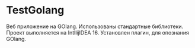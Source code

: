 # TestGolang
Веб приложение на GOlang. Использованы стандартные библиотеки.
Проект выполняется на IntllijIDEA 16. Установлен плагин, для опознания GOlang. 

